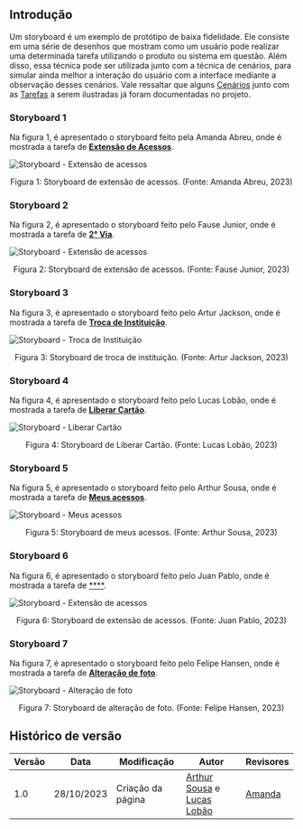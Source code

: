 ## Introdução

Um storyboard é um exemplo de protótipo de baixa fidelidade. Ele consiste em uma série de desenhos que mostram como um usuário pode realizar uma determinada tarefa utilizando o produto ou sistema em questão. Além disso, essa técnica pode ser utilizada junto com a técnica de cenários, para simular ainda melhor a interação do usuário com a interface mediante a observação desses cenários. Vale ressaltar que alguns [Cenários](../../analiseRequisitos/cenario.md) junto com as [Tarefas](../../analiseRequisitos/analise_tarefas/sobre_analise_tarefas.md) a serem ilustradas já foram documentadas no projeto.


### Storyboard 1

Na figura 1, é apresentado o storyboard feito pela Amanda Abreu, onde é mostrada a tarefa de [**Extensão de Acessos**]().

![Storyboard - Extensão de acessos](../../assets/storyboards/SB_Amanda.png)

<div style="text-align: center">
    <p>Figura 1: Storyboard de extensão de acessos. (Fonte: Amanda Abreu, 2023)</p>
</div>


### Storyboard 2

Na figura 2, é apresentado o storyboard feito pelo Fause Junior, onde é mostrada a tarefa de [**2° Via**]().

![Storyboard - Extensão de acessos](../../assets/storyboards/SB_Fause.png)

<div style="text-align: center">
    <p>Figura 2: Storyboard de extensão de acessos. (Fonte: Fause Junior, 2023)</p>
</div>


### Storyboard 3

Na figura 3, é apresentado o storyboard feito pelo Artur Jackson, onde é mostrada a tarefa de [**Troca de Instituição**]().

![Storyboard - Troca de  Instituição](../../assets/storyboards/SB_ArturJackson.png)

<div style="text-align: center">
    <p>Figura 3: Storyboard de troca de instituição. (Fonte: Artur Jackson, 2023)</p>
</div>


### Storyboard 4

Na figura 4, é apresentado o storyboard feito pelo Lucas Lobão, onde é mostrada a tarefa de [**Liberar Cartão**]().

![Storyboard - Liberar Cartão](../../assets/storyboards/SB_Lucas.png)

<div style="text-align: center">
    <p>Figura 4: Storyboard de Liberar Cartão. (Fonte: Lucas Lobão, 2023)</p>
</div>


### Storyboard 5

Na figura 5, é apresentado o storyboard feito pelo Arthur Sousa, onde é mostrada a tarefa de [**Meus acessos**]().

![Storyboard - Meus acessos](../../assets/storyboards/SB_Arthur.png)

<div style="text-align: center">
    <p>Figura 5: Storyboard de meus acessos. (Fonte: Arthur Sousa, 2023)</p>
</div>


### Storyboard 6

Na figura 6, é apresentado o storyboard feito pelo Juan Pablo, onde é mostrada a tarefa de [****]().

![Storyboard - Extensão de acessos](../../assets/storyboards/SB_Juan.png)

<div style="text-align: center">
    <p>Figura 6: Storyboard de extensão de acessos. (Fonte: Juan Pablo, 2023)</p>
</div>


### Storyboard 7

Na figura 7, é apresentado o storyboard feito pelo Felipe Hansen, onde é mostrada a tarefa de [**Alteração de foto**]().

![Storyboard - Alteração de foto](../../assets/storyboards/SB_Felipe.png)

<div style="text-align: center">
    <p>Figura 7: Storyboard de alteração de foto. (Fonte: Felipe Hansen, 2023)</p>
</div>


## Histórico de versão

| Versão | Data       | Modificação                             | Autor                         | Revisores                         |
| ------ | ---------- | --------------------------------------- | ----------------------------- | ----------------------------- |
|    1.0   |   28/10/2023   |   Criação da página |  [Arthur Sousa](https://github.com/arthurrsousa) e [Lucas Lobão](https://github.com/lucaslobao-18) |  [Amanda](https://github.com/Amandaaaaabreu)|
